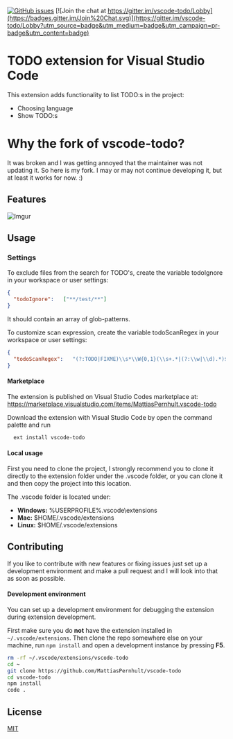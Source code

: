 [![GitHub issues](https://img.shields.io/github/issues/HackerFinn/vscode-todo.svg)](https://github.com/HackerFinn/vscode-todo/issues)
[![Join the chat at https://gitter.im/vscode-todo/Lobby](https://badges.gitter.im/Join%20Chat.svg)](https://gitter.im/vscode-todo/Lobby?utm_source=badge&utm_medium=badge&utm_campaign=pr-badge&utm_content=badge)

# TODO extension for Visual Studio Code

This extension adds functionality to list TODO:s in the project:

- Choosing language
- Show TODO:s

# Why the fork of vscode-todo?

It was broken and I was getting annoyed that the maintainer was not updating it.
So here is my fork. I may or may not continue developing it, but at least it works for now. :)

## Features

![Imgur](http://i.imgur.com/p25rHeS.gif)


## Usage

### Settings
To exclude files from the search for TODO's, create the variable todoIgnore in your workspace or user settings:

``` json
{ 
  "todoIgnore":   ["**/test/**"]
}
```

It should contain an array of glob-patterns.

To customize scan expression, create the variable todoScanRegex in your workspace or user settings:

``` json
{ 
  "todoScanRegex":   "(?:TODO|FIXME)\\s*\\W{0,1}(\\s+.*|(?:\\w|\\d).*)$"
}
```

#### Marketplace
The extension is published on Visual Studio Codes marketplace at:
https://marketplace.visualstudio.com/items/MattiasPernhult.vscode-todo

Download the extension with Visual Studio Code by open the command palette and run
```bash
  ext install vscode-todo
```

#### Local usage
First you need to clone the project, I strongly recommend you to clone it directly to the extension folder under the .vscode folder, or you can clone it and then copy the project into this location.

The .vscode folder is located under:
* **Windows:** %USERPROFILE%\.vscode\extensions
* **Mac:** $HOME/.vscode/extensions
* **Linux:** $HOME/.vscode/extensions

## Contributing
If you like to contribute with new features or fixing issues just set up a development environment and make a pull request and I will look into that as soon as possible.

#### Development environment
You can set up a development environment for debugging the extension during extension development.

First make sure you do **not** have the extension installed in `~/.vscode/extensions`. Then clone the repo somewhere else on your machine, run `npm install` and open a development instance by pressing **F5**.

```bash
rm -rf ~/.vscode/extensions/vscode-todo
cd ~
git clone https://github.com/MattiasPernhult/vscode-todo
cd vscode-todo
npm install
code . 
```

## License
[MIT](LICENSE)
